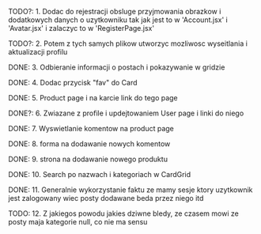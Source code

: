 TODO?: 1. Dodac do rejestracji obsluge przyjmowania obrazkow i dodatkowych danych o uzytkowniku tak jak jest to w 'Account.jsx' i 'Avatar.jsx' i zalaczyc to w 'RegisterPage.jsx'

TODO?: 2. Potem z tych samych plikow utworzyc mozliwosc wyseitlania i aktualizacji profilu

DONE: 3. Odbieranie informacji o postach i pokazywanie w gridzie

DONE: 4. Dodac przycisk "fav" do Card

DONE: 5. Product page i na karcie link do tego page

DONE?: 6. Zwiazane z profile i updejtowaniem User page i linki do niego

DONE: 7. Wyswietlanie komentow na product page

DONE: 8. forma na dodawanie nowych komentow

DONE: 9. strona na dodawanie nowego produktu

DONE: 10. Search po nazwach i kategoriach w CardGrid

DONE: 11. Generalnie wykorzystanie faktu ze mamy sesje ktory uzytkownik jest zalogowany wiec posty dodawane beda przez niego itd

TODO: 12. Z jakiegos powodu jakies dziwne bledy, ze czasem mowi ze posty maja kategorie null, co nie ma sensu